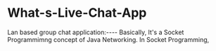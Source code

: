 # What-s-Live-Chat-App
Lan based group chat application:----
Basically, It's a Socket Programmimng concept of Java Networking.
In Socket Programming,
